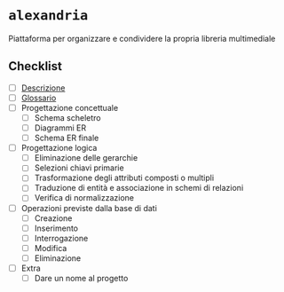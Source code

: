 # `alexandria`

Piattaforma per organizzare e condividere la propria libreria multimediale

## Checklist

- [ ] [Descrizione](/descrizione.md)
- [ ] [Glossario](/glossario.md)
- [ ] Progettazione concettuale
    - [ ] Schema scheletro
    - [ ] Diagrammi ER
    - [ ] Schema ER finale    
- [ ] Progettazione logica
    - [ ] Eliminazione delle gerarchie
    - [ ] Selezioni chiavi primarie
    - [ ] Trasformazione degli attributi composti o multipli
    - [ ] Traduzione di entità e associazione in schemi di relazioni
    - [ ] Verifica di normalizzazione
- [ ] Operazioni previste dalla base di dati
    - [ ] Creazione
    - [ ] Inserimento
    - [ ] Interrogazione
    - [ ] Modifica
    - [ ] Eliminazione
- [ ] Extra
    - [ ] Dare un nome al progetto
